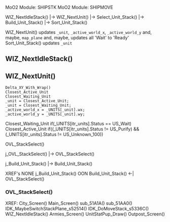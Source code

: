 




MoO2  Module: SHIPSTK
MoO2  Module: SHIPMOVE



WIZ_NextIdleStack()
    |-> WIZ_NextUnit()
    |-> Select_Unit_Stack()
        |-> Build_Unit_Stack()
        |-> Sort_Unit_Stack()


WIZ_NextUnit() updates `_unit`, `_active_world_x`, `_active_world_y` and, maybe, `map_plane` and, maybe, updates all 'Wait' to 'Ready'
Sort_Unit_Stack() updates `_unit`



## WIZ_NextIdleStack()



## WIZ_NextUnit()
    Delta_XY_With_Wrap()
    Closest_Active_Unit
    Closest_Waiting_Unit
    _unit = Closest_Active_Unit;
    _unit = Closest_Waiting_Unit;
    _active_world_x = _UNITS[_unit].wx;
    _active_world_y = _UNITS[_unit].wy;

Closest_Waiting_Unit
    if(_UNITS[itr_units].Status == US_Wait)
Closest_Active_Unit
    if((_UNITS[itr_units].Status != US_Purify) && (_UNITS[itr_units].Status != US_Unknown_100))




OVL_StackSelect()



j_OVL_StackSelect() |-> OVL_StackSelect()

j_Build_Unit_Stack() |-> Build_Unit_Stack()



XREF's
NONE    j_Build_Unit_Stack()
OON     Build_Unit_Stack() <-| OVL_StackSelect()




### OVL_StackSelect()

XREF:
    City_Screen()
    Main_Screen()
    sub_51A1A()
    sub_51AA0()
    IDK_MaybeSwitchStackPlane_s52514()
    IDK_DoMoveStack_s5336C()
    WIZ_NextIdleStack()
    Armies_Screen()
    UnitStatPup_Draw()
    Outpost_Screen()
